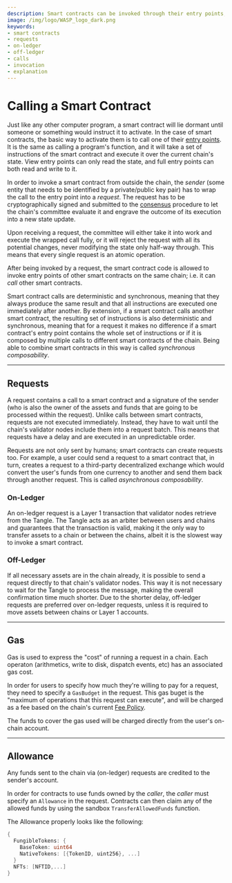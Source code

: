 ```yaml
---
description: Smart contracts can be invoked through their entry points, from outside via a request, or from inside via a call.
image: /img/logo/WASP_logo_dark.png
keywords:
- smart contracts
- requests
- on-ledger
- off-ledger
- calls
- invocation
- explanation
---
```


# Calling a Smart Contract

Just like any other computer program, a smart contract will lie dormant until someone or something would instruct it to activate. In the case of smart contracts, the basic way to activate them is to call one of their [entry points](./smart-contract-anatomy.md#entry-points). It is the same as calling a program's function, and it will take a set of instructions of the smart contract and execute it over the current chain's state. View entry points can only read the state, and full entry points can both read and write to it.

In order to invoke a smart contract from outside the chain, the _sender_ (some entity that needs to be identified by a private/public key pair) has to wrap the call to the entry point into a _request_.
The request has to be cryptographically signed and submitted to the [consensus](./consensus.md) procedure to let the chain's committee evaluate it and engrave the outcome of its execution into a new state update.

Upon receiving a request, the committee will either take it into work and execute the wrapped call fully, or it will reject the request with all its potential changes, never modifying the state only half-way through.
This means that every single request is an atomic operation.

After being invoked by a request, the smart contract code is allowed to invoke entry points of other smart contracts on the same chain; i.e. it can _call_ other smart contracts.

Smart contract calls are deterministic and synchronous, meaning that they always produce the same result and that all instructions are executed one immediately after another.
By extension, if a smart contract calls another smart contract, the resulting set of instructions is also deterministic and synchronous, meaning that for a request it makes no difference if a smart contract's entry point contains the whole set of instructions or if it is composed by multiple calls to different smart contracts of the chain.
Being able to combine smart contracts in this way is called *synchronous composability*.

---

## Requests

A request contains a call to a smart contract and a signature of the sender (who is also the owner of the assets and funds that are going to be processed within the request).
Unlike calls between smart contracts, requests are not executed immediately.
Instead, they have to wait until the chain's validator nodes include them into a request batch.
This means that requests have a delay and are executed in an unpredictable order.

Requests are not only sent by humans; smart contracts can create requests too.
For example, a user could send a request to a smart contract that, in turn, creates a request to a third-party decentralized exchange which would convert the user's funds from one currency to another and send them back through another request.
This is called *asynchronous composability*.

### On-Ledger

An on-ledger request is a Layer 1 transaction that validator nodes retrieve from the Tangle. The Tangle acts as an arbiter between users and chains and guarantees that the transaction is valid, making it the only way to transfer assets to a chain or between the chains, albeit it is the slowest way to invoke a smart contract.

### Off-Ledger

If all necessary assets are in the chain already, it is possible to send a request directly to that chain's validator nodes.
This way it is not necessary to wait for the Tangle to process the message, making the overall confirmation time much shorter.
Due to the shorter delay, off-ledger requests are preferred over on-ledger requests, unless it is required to move assets between chains or Layer 1 accounts.

---

## Gas

Gas is used to express the "cost" of running a request in a chain. Each operaton (arithmetics, write to disk, dispatch events, etc) has an associated gas cost.

In order for users to specify how much they're willing to pay for a request, they need to specify a `GasBudget` in the request. This gas buget is the "maximum of operations that this request can execute", and will be charged as a fee based on the chain's current [Fee Policy](core_contracts/governance.md#fee-policy).

The funds to cover the gas used will be charged directly from the user's on-chain account.

---

## Allowance

Any funds sent to the chain via (on-ledger) requests are credited to the sender's account.

In order for contracts to use funds owned by the *caller*, the *caller* must specify an `Allowance` in the request. Contracts can then claim any of the allowed funds by using the sandbox `TransferAllowedFunds` function.

The Allowance properly looks like the following:

```go
{
  FungibleTokens: {
    BaseToken: uint64
    NativeTokens: [{TokenID, uint256}, ...]
  }
  NFTs: [NFTID,...]
}
```
